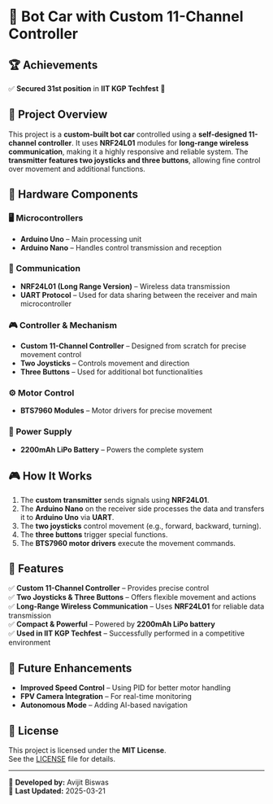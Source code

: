 # 🚀 Bot Car with Custom 11-Channel Controller  

## 🏆 Achievements  
✅ **Secured 31st position** in **IIT KGP Techfest** 🎉  

## 📌 Project Overview  
This project is a **custom-built bot car** controlled using a **self-designed 11-channel controller**. It uses **NRF24L01** modules for **long-range wireless communication**, making it a highly responsive and reliable system. The **transmitter features two joysticks and three buttons**, allowing fine control over movement and additional functions.  

## 🔧 Hardware Components  
### 🖥 Microcontrollers  
- **Arduino Uno** – Main processing unit  
- **Arduino Nano** – Handles control transmission and reception  

### 📡 Communication  
- **NRF24L01 (Long Range Version)** – Wireless data transmission  
- **UART Protocol** – Used for data sharing between the receiver and main microcontroller  

### 🎮 Controller & Mechanism  
- **Custom 11-Channel Controller** – Designed from scratch for precise movement control  
- **Two Joysticks** – Controls movement and direction  
- **Three Buttons** – Used for additional bot functionalities  

### ⚙️ Motor Control  
- **BTS7960 Modules** – Motor drivers for precise movement  

### 🔋 Power Supply  
- **2200mAh LiPo Battery** – Powers the complete system  

## 🎮 How It Works  
1. The **custom transmitter** sends signals using **NRF24L01**.  
2. The **Arduino Nano** on the receiver side processes the data and transfers it to **Arduino Uno** via **UART**.  
3. The **two joysticks** control movement (e.g., forward, backward, turning).  
4. The **three buttons** trigger special functions.  
5. The **BTS7960 motor drivers** execute the movement commands.  

## 📌 Features  
✅ **Custom 11-Channel Controller** – Provides precise control  
✅ **Two Joysticks & Three Buttons** – Offers flexible movement and actions  
✅ **Long-Range Wireless Communication** – Uses **NRF24L01** for reliable data transmission  
✅ **Compact & Powerful** – Powered by **2200mAh LiPo battery**  
✅ **Used in IIT KGP Techfest** – Successfully performed in a competitive environment  

## 🚀 Future Enhancements  
- **Improved Speed Control** – Using PID for better motor handling  
- **FPV Camera Integration** – For real-time monitoring  
- **Autonomous Mode** – Adding AI-based navigation

## 📜 License
This project is licensed under the **MIT License**.  
See the [LICENSE](./LICENSE) file for details.

---

🔧 **Developed by:** Avijit Biswas  
📅 **Last Updated:** 2025-03-21  
